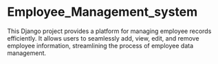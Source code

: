# Employee_Management_system
This Django project provides a platform for managing employee records efficiently. It allows users to seamlessly add, view, edit, and remove employee information, streamlining the process of employee data management.

